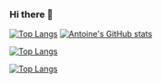 ### Hi there 👋

[![Top Langs](https://github-readme-stats.vercel.app/api/top-langs/?username=antoinekllee&size_weight=0.5&count_weight=0.5)](https://github.com/anuraghazra/github-readme-stats)
[![Antoine's GitHub stats](https://github-readme-stats.vercel.app/api?username=antoinekllee)](https://github.com/anuraghazra/github-readme-stats)

[![Top Langs](https://github-readme-stats.vercel.app/api/top-langs/?username=anuraghazra)](https://github.com/anuraghazra/github-readme-stats)

[![Top Langs](https://github-readme-stats.vercel.app/api/top-langs/?username=antoinekllee&hide=ShaderLab&langs_count=8&layout=compact)](https://github.com/anuraghazra/github-readme-stats)

<!--
**antoinekllee/antoinekllee** is a ✨ _special_ ✨ repository because its `README.md` (this file) appears on your GitHub profile.

Here are some ideas to get you started:

- 🔭 I’m currently working on ...
- 🌱 I’m currently learning ...
- 👯 I’m looking to collaborate on ...
- 🤔 I’m looking for help with ...
- 💬 Ask me about ...
- 📫 How to reach me: ...
- 😄 Pronouns: ...
- ⚡ Fun fact: ...
-->
